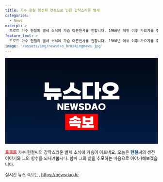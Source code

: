 ```yaml
---
title: 가수 현철 봉선화 연정으로 인한 갑작스러운 별세
categories:
  - News
excerpt: >
  트로트 가수 현철의 별세 소식에 가슴 아픈인사를 전합니다. 1966년 데뷔 이후 가요계를 주름잡았던 원로가수 현철은 어제 세상을 떠났습니다. 그의 특유의 높은 음색과 구수한 목소리는 수많은 애창곡을 만들어냈고, 트로트 4대 천왕으로 불리기도 했습니다. 오랜 투병 끝에 가족들과 함께 마지막 노래를 들으며 눈을 감은 그의 모습은 많은 이의 마음을 저미게 했습니다. 함께 조문하던 동료 가수와 지인들의 추모 속, 현철의 따뜻한 모습이 어제 오후 떠난 채널A 뉴스 배정현입니다.
feature_text: >
  트로트 가수 현철의 별세 소식에 가슴 아픈인사를 전합니다. 1966년 데뷔 이후 가요계를 주름잡았던 원로가수 현철은 어제 세상을 떠났습니다. 그의 특유의 높은 음색과 구수한 목소리는 수많은 애창곡을 만들어냈고, 트로트 4대 천왕으로 불리기도 했습니다. 오랜 투병 끝에 가족들과 함께 마지막 노래를 들으며 눈을 감은 그의 모습은 많은 이의 마음을 저미게 했습니다. 함께 조문하던 동료 가수와 지인들의 추모 속, 현철의 따뜻한 모습이 어제 오후 떠난 채널A 뉴스 배정현입니다.
image: '/assets/img/newsdao_breakingnews.jpg'
---
```


<p><img src="/assets/img/newsdao_breakingnews.jpg" alt="flaretime 속보" /></p>

<p><b><span style="color: #ee2323;">트로트</span></b> 가수 현철씨의 갑작스러운 별세 소식에 가슴이 아프네요. 오늘은 <b><span style="color: #1a5490;">현철</span></b>씨의 생전 이야기와 그의 향수를 되새겨봅시다. 함께 그의 삶을 추모하는 마음으로 이야기해보겠습니다. </p>

<p data-ke-size="size16"></p>
실시간 뉴스 속보는, <a href="https://newsdao.kr" rel="dofollow">https://newsdao.kr</a>


